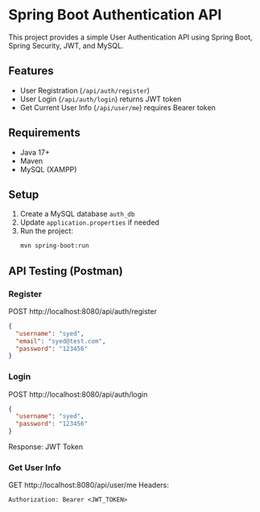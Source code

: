# Spring Boot Authentication API

This project provides a simple User Authentication API using Spring Boot, Spring Security, JWT, and MySQL.

## Features
- User Registration (`/api/auth/register`)
- User Login (`/api/auth/login`) returns JWT token
- Get Current User Info (`/api/user/me`) requires Bearer token

## Requirements
- Java 17+
- Maven
- MySQL (XAMPP)

## Setup
1. Create a MySQL database `auth_db`
2. Update `application.properties` if needed
3. Run the project:
   ```bash
   mvn spring-boot:run
   ```

## API Testing (Postman)
### Register
POST http://localhost:8080/api/auth/register
```json
{
  "username": "syed",
  "email": "syed@test.com",
  "password": "123456"
}
```

### Login
POST http://localhost:8080/api/auth/login
```json
{
  "username": "syed",
  "password": "123456"
}
```
Response: JWT Token

### Get User Info
GET http://localhost:8080/api/user/me
Headers:
```
Authorization: Bearer <JWT_TOKEN>
```
